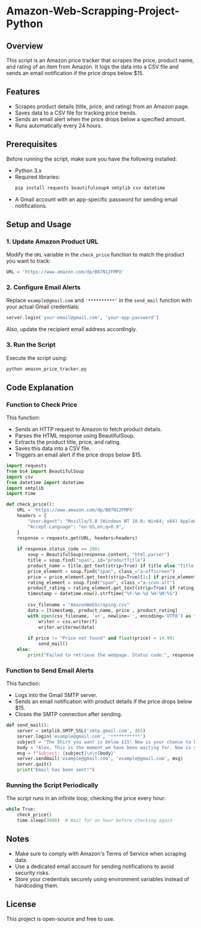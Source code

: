 # Amazon-Web-Scrapping-Project-Python

## Overview
This script is an Amazon price tracker that scrapes the price, product name, and rating of an item from Amazon. It logs the data into a CSV file and sends an email notification if the price drops below $15.

## Features
- Scrapes product details (title, price, and rating) from an Amazon page.
- Saves data to a CSV file for tracking price trends.
- Sends an email alert when the price drops below a specified amount.
- Runs automatically every 24 hours.

## Prerequisites
Before running the script, make sure you have the following installed:
- Python 3.x
- Required libraries:
  ```sh
  pip install requests beautifulsoup4 smtplib csv datetime
  ```
- A Gmail account with an app-specific password for sending email notifications.

## Setup and Usage

### 1. Update Amazon Product URL
Modify the `URL` variable in the `check_price` function to match the product you want to track:
```python
URL = 'https://www.amazon.com/dp/B07N12FMPX'
```

### 2. Configure Email Alerts
Replace `example@gmail.com` and `'**********'` in the `send_mail` function with your actual Gmail credentials:
```python
server.login('your-email@gmail.com', 'your-app-password')
```
Also, update the recipient email address accordingly.

### 3. Run the Script
Execute the script using:
```sh
python amazon_price_tracker.py
```

## Code Explanation

### Function to Check Price
This function:
- Sends an HTTP request to Amazon to fetch product details.
- Parses the HTML response using BeautifulSoup.
- Extracts the product title, price, and rating.
- Saves this data into a CSV file.
- Triggers an email alert if the price drops below $15.

```python
import requests
from bs4 import BeautifulSoup
import csv
from datetime import datetime
import smtplib
import time

def check_price():
    URL = 'https://www.amazon.com/dp/B07N12FMPX'
    headers = {
        "User-Agent": "Mozilla/5.0 (Windows NT 10.0; Win64; x64) AppleWebKit/537.36 (KHTML, like Gecko) Chrome/91.0.4472.124 Safari/537.36",
        "Accept-Language": "en-US,en;q=0.9",
    }
    response = requests.get(URL, headers=headers)
    
    if response.status_code == 200:
        soup = BeautifulSoup(response.content, "html.parser")
        title = soup.find("span", id="productTitle")
        product_name = title.get_text(strip=True) if title else "Title not found"
        price_element = soup.find("span", class_="a-offscreen")
        price = price_element.get_text(strip=True)[1:] if price_element else "Price not found"
        rating_element = soup.find("span", class_="a-icon-alt")
        product_rating = rating_element.get_text(strip=True) if rating_element else "Rating not found"
        timestamp = datetime.now().strftime("%Y-%m-%d %H:%M:%S")
        
        csv_filename = "AmazonWebScraping.csv"
        data = [timestamp, product_name, price , product_rating]
        with open(csv_filename, 'a+', newline='', encoding='UTF8') as f:
            writer = csv.writer(f)
            writer.writerow(data)
        
        if price != "Price not found" and float(price) < 14.99:
            send_mail()
    else:
        print("Failed to retrieve the webpage. Status code:", response.status_code)
```

### Function to Send Email Alerts
This function:
- Logs into the Gmail SMTP server.
- Sends an email notification with product details if the price drops below $15.
- Closes the SMTP connection after sending.

```python
def send_mail():
    server = smtplib.SMTP_SSL('smtp.gmail.com', 465)
    server.login('example@gmail.com', '***********')
    subject = "The Shirt you want is below $15! Now is your chance to buy!"
    body = "Alex, This is the moment we have been waiting for. Now is your chance to pick up the shirt of your dreams. Don't mess it up! Link here: https://www.amazon.com/Funny-Data-Systems-Business-Analyst/dp/B07FNW9FGJ"
    msg = f"Subject: {subject}\n\n{body}"
    server.sendmail('example@gmail.com', 'example@gmail.com', msg)
    server.quit()
    print("Email has been sent!")
```

### Running the Script Periodically
The script runs in an infinite loop, checking the price every hour:

```python
while True:
    check_price()
    time.sleep(3600)  # Wait for an hour before checking again
```

## Notes
- Make sure to comply with Amazon's Terms of Service when scraping data.
- Use a dedicated email account for sending notifications to avoid security risks.
- Store your credentials securely using environment variables instead of hardcoding them.

## License
This project is open-source and free to use.

